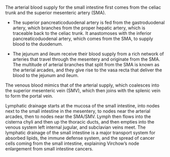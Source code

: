 The arterial blood supply for the small intestine first comes from the celiac trunk and the superior mesenteric artery (SMA).

- The superior pancreaticoduodenal artery is fed from the gastroduodenal artery, which branches from the proper hepatic artery, which is traceable back to the celiac trunk. It anastomoses with the inferior pancreaticoduodenal artery, which comes from the SMA, to supply blood to the duodenum.

- The jejunum and ileum receive their blood supply from a rich network of arteries that travel through the mesentery and originate from the SMA. The multitude of arterial branches that split from the SMA is known as the arterial arcades, and they give rise to the vasa recta that deliver the blood to the jejunum and ileum.

The venous blood mimics that of the arterial supply, which coalesces into the superior mesenteric vein (SMV), which then joins with the splenic vein to form the portal vein.

Lymphatic drainage starts at the mucosa of the small intestine, into nodes next to the small intestine in the mesentery, to nodes near the arterial arcades, then to nodes near the SMA/SMV. Lymph then flows into the cisterna chyli and then up the thoracic ducts, and then empties into the venous system left internal jugular, and subclavian veins meet. The lymphatic drainage of the small intestine is a major transport system for absorbed lipids, the immune defense system, and the spread of cancer cells coming from the small intestine, explaining Virchow’s node enlargement from small intestine cancers.